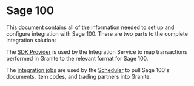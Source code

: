 # Sage 100


This document contains all of the information needed to set up and configure integration with Sage 100.
There are two parts to the complete integration solution:

The [SDK Provider](sdk-provider.md) is used by the Integration Service to map transactions performed in Granite to the relevant format for Sage 100.

The [integration jobs](integration-jobs.md) are used by the [Scheduler](../../scheduler/manual.md) to pull Sage 100's documents, item codes, and trading partners into Granite.

